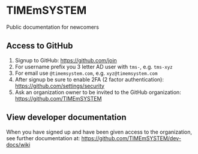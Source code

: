 # TIMEmSYSTEM
Public documentation for newcomers

## Access to GitHub
1. Signup to GitHub: https://github.com/join
2. For username prefix you 3 letter AD user with `tms-`, e.g. `tms-xyz`
3. For email use `@timemsystem.com`, e.g. `xyz@timemsystem.com`
4. After signup be sure to enable 2FA (2 factor authentication): https://github.com/settings/security
5. Ask an organization owner to be invited to the GitHub organization: https://github.com/TIMEmSYSTEM

## View developer documentation
When you have signed up and have been given access to the organization, see further documentation at: https://github.com/TIMEmSYSTEM/dev-docs/wiki
